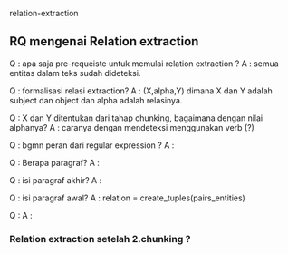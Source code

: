 relation-extraction



## RQ mengenai Relation extraction
Q : apa saja pre-requeiste untuk memulai relation extraction ?
A : semua entitas dalam teks sudah dideteksi.

Q : formalisasi relasi extraction? 
A : (X,alpha,Y) dimana X dan Y adalah subject dan object dan alpha adalah relasinya.

Q : X dan Y ditentukan dari tahap chunking, bagaimana dengan nilai alphanya?
A : caranya dengan mendeteksi menggunakan verb (?)

Q : bgmn peran dari regular expression ?
A : 

Q : Berapa paragraf?
A : 

Q : isi paragraf akhir?
A : 

Q : isi paragraf awal?
A : relation = create_tuples(pairs_entities)

Q :
A :

### Relation extraction setelah  2.chunking ?


